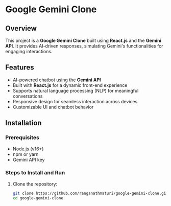 # Google Gemini Clone

## Overview
This project is a **Google Gemini Clone** built using **React.js** and the **Gemini API**. It provides AI-driven responses, simulating Gemini's functionalities for engaging interactions.

## Features
- AI-powered chatbot using the **Gemini API**
- Built with **React.js** for a dynamic front-end experience
- Supports natural language processing (NLP) for meaningful conversations
- Responsive design for seamless interaction across devices
- Customizable UI and chatbot behavior

## Installation

### Prerequisites
- Node.js (v16+)
- npm or yarn
- Gemini API key

### Steps to Install and Run

1. Clone the repository:
   ```bash
   git clone https://github.com/ranganathmaturi/google-gemini-clone.git
   cd google-gemini-clone


